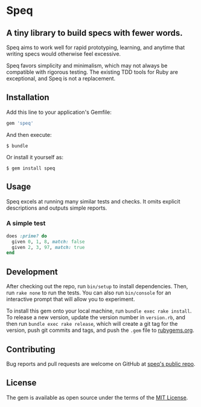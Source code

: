 # Speq

## A tiny library to build specs with fewer words.

Speq aims to work well for rapid prototyping, learning, and anytime that writing specs would otherwise feel excessive.

Speq favors simplicity and minimalism, which may not always be compatible with rigorous testing. The existing TDD tools for Ruby are exceptional, and Speq is not a replacement.

## Installation

Add this line to your application's Gemfile:

```ruby
gem 'speq'
```

And then execute:

    $ bundle

Or install it yourself as:

    $ gem install speq

## Usage

Speq excels at running many similar tests and checks. It omits explicit descriptions and outputs simple reports.

### A simple test

```ruby
does :prime? do
  given 0, 1, 8, match: false
  given 2, 3, 97, match: true
end
```

## Development

After checking out the repo, run `bin/setup` to install dependencies. Then, run `rake none` to run the tests. You can also run `bin/console` for an interactive prompt that will allow you to experiment.

To install this gem onto your local machine, run `bundle exec rake install`. To release a new version, update the version number in `version.rb`, and then run `bundle exec rake release`, which will create a git tag for the version, push git commits and tags, and push the `.gem` file to [rubygems.org](https://rubygems.org).

## Contributing

Bug reports and pull requests are welcome on GitHub at [speq's public repo](https://github.com/znrm/speq).

## License

The gem is available as open source under the terms of the [MIT License](https://opensource.org/licenses/MIT).
